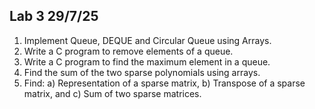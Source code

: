 ## Lab 3 29/7/25

1. Implement Queue, DEQUE and Circular Queue using Arrays.
2. Write a C program to remove elements of a queue.
3. Write a C program to find the maximum element in a queue.
4. Find the sum of the two sparse polynomials using arrays.
5. Find:
   a) Representation of a sparse matrix,
   b) Transpose of a sparse matrix, and
   c) Sum of two sparse matrices.
